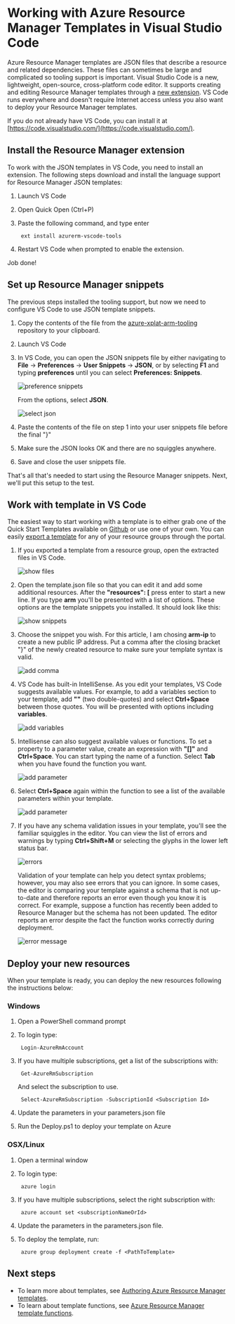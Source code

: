<properties
   pageTitle="Use VS Code with Resource Manager templates | Microsoft Azure"
   description="Shows how to set up Visual Studio Code to create Azure Resource Manager templates."
   services="azure-resource-manager"
   documentationCenter="na"
   authors="cmatskas"
   manager="timlt"
   editor="tysonn"/>

<tags
   ms.service="azure-resource-manager"
   ms.devlang="na"
   ms.topic="article"
   ms.tgt_pltfrm="na"
   ms.workload="na"
   ms.date="06/29/2016"
   ms.author="chmatsk;tomfitz"/>

# Working with Azure Resource Manager Templates in Visual Studio Code

Azure Resource Manager templates are JSON files that describe a resource and related dependencies. These files can sometimes be large and complicated so tooling support is important. Visual Studio Code is a new, lightweight, open-source, cross-platform code editor. It supports creating and editing Resource Manager templates through a [new extension](https://marketplace.visualstudio.com/items?itemName=msazurermtools.azurerm-vscode-tools). VS Code runs everywhere and doesn't require Internet access unless you also want to deploy your Resource Manager templates.

If you do not already have VS Code, you can install it at [https://code.visualstudio.com/](https://code.visualstudio.com/).

## Install the Resource Manager extension

To work with the JSON templates in VS Code, you need to install an extension. The following steps download and install the language support for Resource Manager JSON templates:

1. Launch VS Code 
2. Open Quick Open (Ctrl+P) 
3. Paste the following command, and type enter 

        ext install azurerm-vscode-tools

4. Restart VS Code when prompted to enable the extension. 

 Job done!

## Set up Resource Manager snippets

The previous steps installed the tooling support, but now we need to configure VS Code to use JSON template snippets.

1. Copy the contents of the file from the [azure-xplat-arm-tooling](https://raw.githubusercontent.com/Azure/azure-xplat-arm-tooling/master/VSCode/armsnippets.json) repository to your clipboard.
2. Launch VS Code 
3. In VS Code, you can open the JSON snippets file by either navigating to **File** -> **Preferences** -> **User Snippets** -> **JSON**, or by selecting **F1** and typing **preferences** until you can select **Preferences: Snippets**.

    ![preference snippets](./media/resource-manager-vs-code/preferences-snippets.png)

    From the options, select **JSON**.

    ![select json](./media/resource-manager-vs-code/select-json.png)

4. Paste the contents of the file on step 1 into your user snippets file before the final "}" 
5. Make sure the JSON looks OK and there are no squiggles anywhere. 
6. Save and close the user snippets file.

That's all that's needed to start using the Resource Manager snippets. Next, we'll put this setup to the test.

## Work with template in VS Code

The easiest way to start working with a template is to either grab one of the Quick Start Templates available on [Github](https://github.com/Azure/azure-quickstart-templates) or use one of your own. You can easily [export a template](resource-manager-export-template.md) for any of your resource groups through the portal. 

1. If you exported a template from a resource group, open the extracted files in VS Code.

    ![show files](./media/resource-manager-vs-code/show-files.png)

2. Open the template.json file so that you can edit it and add some additional resources. After the **"resources": [** press enter to start a new line. If you type **arm** you'll be presented with a list of options. These options are the template snippets you installed. It should look like this: 

    ![show snippets](./media/resource-manager-vs-code/type-snippets.png)

3. Choose the snippet you wish. For this article, I am chosing **arm-ip** to create a new public IP address. Put a comma after the closing bracket "}" of the newly created resource to make sure your template syntax is valid.

     ![add comma](./media/resource-manager-vs-code/add-comma.png)

4. VS Code has built-in IntelliSense. As you edit your templates, VS Code suggests available values. For example, to add a variables section to your template, add **""** (two double-quotes) and select **Ctrl+Space** between those quotes. You will be presented with options including **variables**.

    ![add variables](./media/resource-manager-vs-code/add-variables.png)

5. Intellisense can also suggest available values or functions. To set a property to a parameter value, create an expression with **"[]"** and **Ctrl+Space**. You can start typing the name of a function. Select **Tab** when you have found the function you want.

    ![add parameter](./media/resource-manager-vs-code/select-parameters.png)

6. Select **Ctrl+Space** again within the function to see a list of the available parameters within your template.

    ![add parameter](./media/resource-manager-vs-code/select-avail-parameters.png)

7. If you have any schema validation issues in your template, you'll see the familiar squiggles in the editor. You can view the list of errors and warnings by typing **Ctrl+Shift+M** or selecting the glyphs in the lower left status bar.

    ![errors](./media/resource-manager-vs-code/errors.png)

    Validation of your template can help you detect syntax problems; however, you may also see errors that you can ignore. In some cases, the editor is comparing your template against a schema that is not up-to-date and therefore reports an error even though you know it is correct. For example, suppose a function has recently been added to Resource Manager but the schema has not been updated. The editor reports an error despite the fact the function works correctly during deployment.

    ![error message](./media/resource-manager-vs-code/unrecognized-function.png)

## Deploy your new resources

When your template is ready, you can deploy the new resources following the instructions below: 

### Windows

1. Open a PowerShell command prompt 
2. To login type: 

        Login-AzureRmAccount 

3. If you have multiple subscriptions, get a list of the subscriptions with:

        Get-AzureRmSubscription

    And select the subscription to use.
   
        Select-AzureRmSubscription -SubscriptionId <Subscription Id>

4. Update the parameters in your parameters.json file
5. Run the Deploy.ps1 to deploy your template on Azure

### OSX/Linux

1. Open a terminal window 
2. To login type:

        azure login 

3. If you have multiple subscriptions, select the right subscription with:

        azure account set <subscriptionNameOrId> 

4. Update the parameters in the parameters.json file.
5. To deploy the template, run:

        azure group deployment create -f <PathToTemplate> 

## Next steps

- To learn more about templates, see [Authoring Azure Resource Manager templates](resource-group-authoring-templates.md).
- To learn about template functions, see [Azure Resource Manager template functions](resource-group-template-functions.md).
